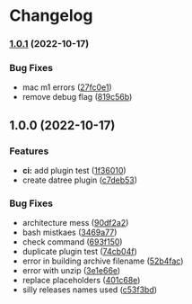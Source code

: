 # Changelog

### [1.0.1](https://www.github.com/webofmars/asdf-plugin-datree/compare/v1.0.0...v1.0.1) (2022-10-17)


### Bug Fixes

* mac m1 errors ([27fc0e1](https://www.github.com/webofmars/asdf-plugin-datree/commit/27fc0e1b2308930bf39c70b034d01fb58a5862d0))
* remove debug flag ([819c56b](https://www.github.com/webofmars/asdf-plugin-datree/commit/819c56b40adecb07e1d67c070f318656509bbbed))

## 1.0.0 (2022-10-17)


### Features

* **ci:** add plugin test ([1f36010](https://www.github.com/webofmars/asdf-plugin-datree/commit/1f36010beead09127b59a236a3f32bd0f8bc823a))
* create datree plugin ([c7deb53](https://www.github.com/webofmars/asdf-plugin-datree/commit/c7deb53ed160f9832b39862222d1512b9760a984))


### Bug Fixes

* architecture mess ([90df2a2](https://www.github.com/webofmars/asdf-plugin-datree/commit/90df2a2a0f20813c9073c0dd9e5ba41ca6f0c23d))
* bash mistkaes ([3469a77](https://www.github.com/webofmars/asdf-plugin-datree/commit/3469a77bf1686063f0353c0f979004b88ef81850))
* check command ([693f150](https://www.github.com/webofmars/asdf-plugin-datree/commit/693f150d7b85a7a17dc2f2129dfe2f2ab89bcab4))
* duplicate plugin test ([74cb04f](https://www.github.com/webofmars/asdf-plugin-datree/commit/74cb04f69820f8a1678dafa1b09ff3b9cf077e8f))
* error in building archive filename ([52b4fac](https://www.github.com/webofmars/asdf-plugin-datree/commit/52b4fac53e5cfa4c737c953d5af07286bf1390a2))
* error with unzip ([3e1e66e](https://www.github.com/webofmars/asdf-plugin-datree/commit/3e1e66e01c59090475ed8a0af7c4502d850aa9c6))
* replace placeholders ([401c68e](https://www.github.com/webofmars/asdf-plugin-datree/commit/401c68efa0dfdfec8039b07c01e0f0d8f68ee11a))
* silly releases names used ([c53f3bd](https://www.github.com/webofmars/asdf-plugin-datree/commit/c53f3bd0c25b31961c510b7962cbc773e01a392c))
